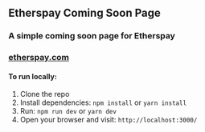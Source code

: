 ## Etherspay Coming Soon Page

### A simple coming soon page for Etherspay

### [etherspay.com](https://etherspay.com)

#### To run locally:

1. Clone the repo
2. Install dependencies: `npm install` or `yarn install`
3. Run: `npm run dev` or `yarn dev`
4. Open your browser and visit: `http://localhost:3000/`
